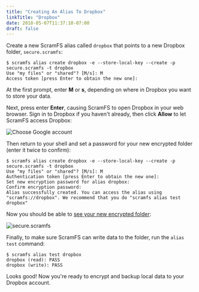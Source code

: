 ```yaml
---
title: "Creating An Alias To Dropbox"
linkTitle: "Dropbox"
date: 2018-05-07T11:37:10-07:00
draft: false
---
```


Create a new ScramFS alias called `dropbox` that points to a new Dropbox folder, `secure.scramfs`:

```
$ scramfs alias create dropbox -e --store-local-key --create -p secure.scramfs -t dropbox
Use "my files" or "shared"? [M/s]: M
Access token [press Enter to obtain the new one]: 
```

At the first prompt, enter **M** or **s**, depending on where in Dropbox you want to store your data.

Next, press enter **Enter**, causing ScramFS to open Dropbox in your web browser. Sign in to Dropbox if you haven't already, then click **Allow** to let ScramFS access Dropbox:

![Choose Google account](/images/dropbox_allow.png)

Then return to your shell and set a password for your new encrypted folder (enter it twice to confirm):

```
$ scramfs alias create dropbox -e --store-local-key --create -p secure.scramfs -t dropbox
Use "my files" or "shared"? [M/s]: M
Authentication token [press Enter to obtain the new one]: 
Set new encryption password for alias dropbox: 
Confirm encryption password: 
Alias successfully created. You can access the alias using "scramfs://dropbox". We recommend that you do "scramfs alias test dropbox"
```

Now you should be able to [see your new encrypted folder](https://www.dropbox.com/home/secure.scramfs):

![secure.scramfs](/images/dropbox_dir.png)

Finally, to make sure ScramFS can write data to the folder, run the `alias test` command:

```
$ scramfs alias test dropbox
dropbox (read): PASS
dropbox (write): PASS
```

Looks good! Now you're ready to encrypt and backup local data to your Dropbox account.
